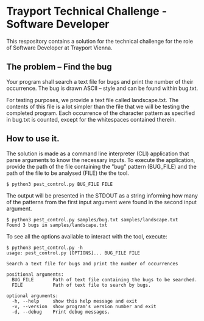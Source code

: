 # Trayport Technical Challenge - Software Developer

This respository contains a solution for the technical challenge for the role 
of Software Developer at Trayport Vienna.

## The problem – Find the bug

Your program shall search a text file for bugs and print the number of their 
occurrence. The bug is drawn ASCII – style and can be found within bug.txt.

For testing purposes, we provide a text file called landscape.txt. The contents
of this file is a lot simpler than the file that we will be testing the 
completed program. Each occurrence of the character pattern as specified in 
bug.txt is counted, except for the whitespaces contained therein.

## How to use it.

The solution is made as a command line interpreter (CLI) application that 
parse arguments to know the necessary inputs. To execute the application,
provide the path of the file containing the "bug" pattern (BUG_FILE) and the 
path of the file to be analysed (FILE) the the tool.

```
$ python3 pest_control.py BUG_FILE FILE
```

The output will be presented in the STDOUT as a string informing how many of
the patterns from the first input argument were found in the second input
argument.

```
$ python3 pest_control.py samples/bug.txt samples/landscape.txt
Found 3 bugs in samples/landscape.txt
```

To see all the options available to interact with the tool, execute:

```
$ python3 pest_control.py -h
usage: pest_control.py [OPTIONS]... BUG_FILE FILE

Search a text file for bugs and print the number of occurrences

positional arguments:
  BUG_FILE       Path of text file containing the bugs to be searched.
  FILE           Path of text file to search by bugs.

optional arguments:
  -h, --help     show this help message and exit
  -v, --version  show program's version number and exit
  -d, --debug    Print debug messages.
```

